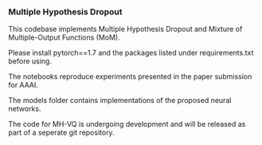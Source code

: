 ### Multiple Hypothesis Dropout

This codebase implements Multiple Hypothesis Dropout and Mixture of Multiple-Output Functions (MoM).

Please install pytorch==1.7 and the packages listed under requirements.txt before using.

The notebooks reproduce experiments presented in the paper submission for AAAI. 

The models folder contains implementations of the proposed neural networks. 

The code for MH-VQ is undergoing development and will be released as part of a seperate git repository.
